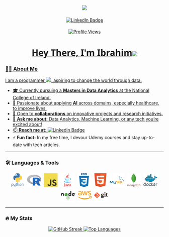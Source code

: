 <div id="header" align="center">
  <img src="https://i.giphy.com/media/v1.Y2lkPTc5MGI3NjExNDJ5dnRnbGZrcjFzbmN1c21pNXVrcjFzbXhkMndxYjdubXFnYnNmeCZlcD12MV9pbnRlcm5hbF9naWZfYnlfaWQmY3Q9Zw/tMqcVfcJiYpAPZJWMH/giphy.gif" width="500"/>
</div>

<div id="badges" align="center" style="margin: 20px;">
  <a href="https://www.linkedin.com/in/ibrahimssmalik">
    <img src="https://img.shields.io/badge/LinkedIn-blue?style=for-the-badge&logo=linkedin&logoColor=white" alt="LinkedIn Badge"/>
</div>

<div id="badges" align="center">
  <img src="https://komarev.com/ghpvc/?username=ibrahimssmalik&style=for-the-badge&color=blue" alt="Profile Views"/>
</div>

<h1 align="center" style="font-family: 'Segoe UI', Tahoma, Geneva, Verdana, sans-serif;">
  Hey There, I'm Ibrahim<img src="https://media.giphy.com/media/3ov9jDblR6W2d6NfJC/giphy.gif" width="30px" style="vertical-align: middle;"/>
</h1>

<!-- --- -->

### :man_technologist: About Me

I am a programmer <img src="https://media.giphy.com/media/l2Je3ktsieOfOGa1G/giphy.gif?cid=ecf05e47su8a16mawc8k0gmmepmjsex96zpyu3w6f9qs26b5&ep=v1_gifs_search&rid=giphy.gif&ct=g" width="25">, aspiring to change the world through data.

- 🎓 Currently pursuing a **Masters in Data Analytics** at the National College of Ireland.
- 🌱 Passionate about applying **AI** across domains, especially healthcare, to improve lives.
- 🤝 Open to **collaborations** on innovative projects and research initiatives.
- 💬 **Ask me about:** Data Analytics, Machine Learning, or any tech you’re excited about!
- 📫 **Reach me at:** [![Linkedin Badge](https://img.shields.io/badge/-ibrahimssmalik-blue?style=flat&logo=Linkedin&logoColor=white)](https://www.linkedin.com/in/ibrahimssmalik)
- ⚡ **Fun fact:** In my free time, I devour Udemy courses and stay up-to-date with tech articles.

---

### :hammer_and_wrench: Languages & Tools

<div align="center">
  <img src="https://github.com/devicons/devicon/blob/master/icons/python/python-original-wordmark.svg" title="Python" alt="Python" width="45" height="45"/>&nbsp;
  <img src="https://github.com/devicons/devicon/blob/master/icons/r/r-original.svg" title="R" alt="R" width="45" height="45"/>&nbsp;
  <img src="https://github.com/devicons/devicon/blob/master/icons/javascript/javascript-original.svg" title="JavaScript" alt="JavaScript" width="45" height="45"/>&nbsp;
  <img src="https://github.com/devicons/devicon/blob/master/icons/java/java-original-wordmark.svg" title="Java" alt="Java" width="45" height="45"/>&nbsp;
  <img src="https://github.com/devicons/devicon/blob/master/icons/css3/css3-plain-wordmark.svg" title="CSS3" alt="CSS3" width="45" height="45"/>&nbsp;
  <img src="https://github.com/devicons/devicon/blob/master/icons/html5/html5-original.svg" title="HTML5" alt="HTML5" width="45" height="45"/>&nbsp;
  <img src="https://github.com/devicons/devicon/blob/master/icons/mysql/mysql-original-wordmark.svg" title="MySQL" alt="MySQL" width="45" height="45"/>&nbsp;
  <img src="https://github.com/devicons/devicon/blob/master/icons/mongodb/mongodb-original-wordmark.svg" title="MongoDB" alt="MongoDB" width="45" height="45"/>&nbsp;
  <img src="https://github.com/devicons/devicon/blob/master/icons/docker/docker-original-wordmark.svg" title="Docker" alt="Docker" width="45" height="45"/>&nbsp;
  <img src="https://github.com/devicons/devicon/blob/master/icons/nodejs/nodejs-original-wordmark.svg" title="NodeJS" alt="NodeJS" width="45" height="45"/>&nbsp;
  <img src="https://github.com/devicons/devicon/blob/master/icons/amazonwebservices/amazonwebservices-plain-wordmark.svg" title="AWS" alt="AWS" width="45" height="45"/>&nbsp;
  <img src="https://github.com/devicons/devicon/blob/master/icons/git/git-original-wordmark.svg" title="Git" alt="Git" width="45" height="45"/>
</div>

---

### :fire: My Stats

<div align="center">
  <a href="https://git.io/streak-stats">
    <img src="https://github-readme-streak-stats.herokuapp.com?user=ibrahimssmalik&theme=dark&hide_border=true&mode=weekly" alt="GitHub Streak"/>
  </a>
  
  <a href="https://github.com/anuraghazra/github-readme-stats">
    <img src="https://github-readme-stats.vercel.app/api/top-langs/?username=ibrahimssmalik&layout=compact&theme=vision-friendly-dark" alt="Top Languages"/>
  </a>
</div>
